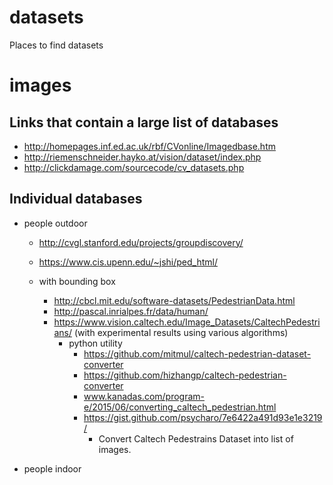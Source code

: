 # datasets
Places to find datasets

# images
## Links that contain a large list of databases
- http://homepages.inf.ed.ac.uk/rbf/CVonline/Imagedbase.htm
- http://riemenschneider.hayko.at/vision/dataset/index.php
- http://clickdamage.com/sourcecode/cv_datasets.php

## Individual databases
  - people outdoor
    - http://cvgl.stanford.edu/projects/groupdiscovery/
    - https://www.cis.upenn.edu/~jshi/ped_html/
    
    - with bounding box
      - http://cbcl.mit.edu/software-datasets/PedestrianData.html 
      - http://pascal.inrialpes.fr/data/human/
      - https://www.vision.caltech.edu/Image_Datasets/CaltechPedestrians/ (with experimental results using various algorithms)
        - python utility
          - https://github.com/mitmul/caltech-pedestrian-dataset-converter
          - https://github.com/hizhangp/caltech-pedestrian-converter
          - www.kanadas.com/program-e/2015/06/converting_caltech_pedestrian.html
          - https://gist.github.com/psycharo/7e6422a491d93e1e3219/
            - Convert Caltech Pedestrains Dataset into list of images.
          
  - people indoor
  
